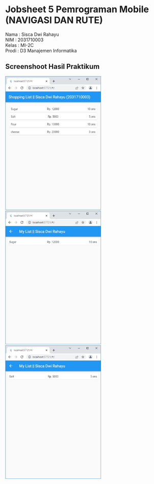 # Jobsheet 5 Pemrograman Mobile (NAVIGASI DAN RUTE)

Nama : Sisca Dwi Rahayu <br/>
NIM : 2031710003 <br/>
Kelas : MI-2C <br/>
Prodi : D3 Manajemen Informatika <br/>

## Screenshoot Hasil Praktikum
<img src="img/h1.jpg" alt="drawing" width="300"/>
<br/>
<img src="img/h2.jpg" alt="drawing" width="300"/>
<br/>
<img src="img/h3.jpg" alt="drawing" width="300"/>

